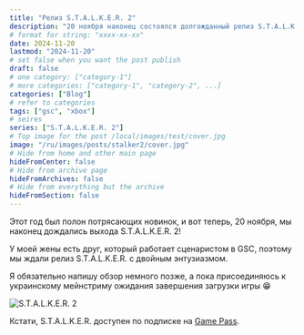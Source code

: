```yaml
---
title: "Релиз S.T.A.L.K.E.R. 2"
description: "20 ноября наконец состоялся долгожданный релиз S.T.A.L.K.E.R. 2!"
# format for string: "xxxx-xx-xx"
date: 2024-11-20
lastmod: "2024-11-20"
# set false when you want the post publish
draft: false
# one category: ["category-1"]
# more categories: ["category-1", "category-2", ...]
categories: ["Blog"]
# refer to categories
tags: ["gsc", "xbox"]
# seires
series: ["S.T.A.L.K.E.R. 2"]
# Top image for the post /local/images/test/cover.jpg
image: "/ru/images/posts/stalker2/cover.jpg"
# Hide from home and other main page
hideFromCenter: false
# Hide from archive page
hideFromArchives: false
# Hide from everything but the archive
hideFromSection: false
---
```

Этот год был полон потрясающих новинок, и вот теперь, 20 ноября, мы наконец дождались выхода S.T.A.L.K.E.R. 2!

У моей жены есть друг, который работает сценаристом в GSC, поэтому мы ждали релиз S.T.A.L.K.E.R. с двойным энтузиазмом.

Я обязательно напишу обзор немного позже, а пока присоединяюсь к украинскому мейнстриму ожидания завершения загрузки игры 😁

<div class="t_center castration cover p_relative atcScreen">
	<p>
		<img src="/images/posts/screen.png" alt="S.T.A.L.K.E.R. 2" />
	</p>
</div>

Кстати, S.T.A.L.K.E.R. доступен по подписке на <a href="https://www.xbox.com/ru-ru/games/store/stalker-2-heart-of-chornobyl-windows-edition/9n3d6v4n58jr" targer="_blank" rel="nofollow">Game Pass</a>.
<!--more-->
